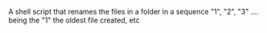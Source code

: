 A shell script that renames the files in a folder in a sequence "1", "2", "3" ....  being the "1" the oldest file created, etc

